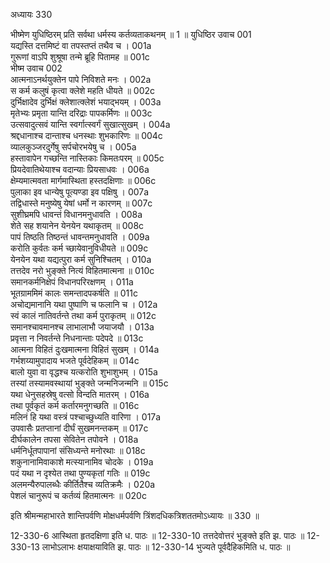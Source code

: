 अध्यायः 330

भीष्मेण युधिष्ठिरम् प्रति सर्वथा धर्मस्य कर्तव्यताकथनम् ॥ 1 ॥
युधिष्ठिर उवाच 	001  
यद्यस्ति दत्तमिष्टं वा तपस्तप्तं तथैव च ।	001a  
गुरूणां वाऽपि शुश्रूषा तन्मे ब्रूहि पितामह ॥	001c  
भीष्म उवाच 	002  
आत्मनाऽनर्थयुक्तेन पापे निविशते मनः ।	002a  
स कर्म कलुषं कृत्वा क्लेशे महति धीयते ॥	002c  
दुर्भिक्षादेव दुर्भिक्षं क्लेशात्क्लेशं भयाद्भयम् ।	003a  
मृतेभ्यः प्रमृता यान्ति दरिद्राः पापकर्मिणः ॥	003c  
उत्सवादुत्सवं यान्ति स्वर्गात्स्वर्गं सुखात्सुखम् ।	004a  
श्रद्दधानाश्च दान्ताश्च धनस्थाः शुभकारिणः ॥	004c  
व्यालकुञ्जरदुर्गेषु सर्पचोरभयेषु च ।	005a  
हस्तावापेन गच्छन्ति नास्तिकाः किमतःपरम् ॥	005c  
प्रियदेवातिथेयाश्च वदान्याः प्रियसाधवः ।	006a  
क्षेम्यमात्मवता मार्गमास्थिता हस्तदक्षिणाः ॥	006c  
पुलाका इव धान्येषु पूत्यण्डा इव पक्षिषु ।	007a  
तद्विधास्ते मनुष्येषु येषां धर्मो न कारणम् ॥	007c  
सुशीघ्रमपि धावन्तं विधानमनुधावति ।	008a  
शेते सह शयानेन येनयेन यथाकृतम् ॥	008c  
पापं तिष्ठति तिष्ठन्तं धावन्तमनुधावति ।	009a  
करोति कुर्वतः कर्म च्छायेवानुविधीयते ॥	009c  
येनयेन यथा यद्यत्पुरा कर्म सुनिश्चितम् ।	010a  
तत्तदेव नरो भुङ्क्ते नित्यं विहितमात्मना ॥	010c  
समानकर्मनिक्षेपं विधानपरिरक्षणम् ।	011a  
भूतग्राममिमं कालः समन्तादपकर्षति ॥	011c  
अचोद्यमानानि यथा पुष्पाणि च फलानि च ।	012a  
स्वं कालं नातिवर्तन्ते तथा कर्म पुराकृतम् ॥	012c  
समानश्चावमानश्च लाभालाभौ जयाजयौ ।	013a  
प्रवृत्ता न निवर्तन्ते निधनान्ताः पदेपदे ॥	013c  
आत्मना विहितं दुःखमात्मना विहितं सुखम् ।	014a  
गर्भशय्यामुपादाय भजते पूर्वदेहिकम् ॥	014c  
बालो युवा वा वृद्धश्च यत्करोति शुभाशुभम् ।	015a  
तस्यां तस्यामवस्थायां भुङ्क्ते जन्मनिजन्मनि ॥	015c  
यथा धेनुसहस्रेषु वत्सो विन्दति मातरम् ।	016a  
तथा पूर्वकृतं कर्म कर्तारमनुगच्छति ॥	016c  
मलिनं हि यथा वस्त्रं पश्चाच्छुध्यति वारिणा ।	017a  
उपवासैः प्रतप्तानां दीर्घं सुखमनन्तकम् ॥	017c  
दीर्घकालेन तपसा सेवितेन तपोवने ।	018a  
धर्मनिर्धूतपापानां संसिध्यन्ते मनोरथाः ॥	018c  
शकुनानामिवाकाशे मत्स्यानामिव चोदके ।	019a  
पदं यथा न दृश्येत तथा पुण्यकृतां गतिः ॥	019c  
अलमन्यैरुपालब्धैः कीर्तितैश्च व्यतिक्रमैः ।	020a  
पेशलं चानुरूपं च कर्तव्यं हितमात्मनः ॥ 	020c  

इति श्रीमन्महाभारते शान्तिपर्वणि मोक्षधर्मपर्वणि त्रिंशदधिकत्रिशततमोऽध्यायः ॥ 330 ॥

12-330-6 आस्थिता हृतदक्षिणा इति ध. पाठः ॥ 12-330-10 तत्तदेवोत्तरं भुङ्क्ते इति झ. पाठः ॥ 12-330-13 लाभोऽलाभः क्षयाक्षयाविति झ. पाठः ॥ 12-330-14 भुज्यते पूर्वदैहिकमिति ध. पाठः ॥
